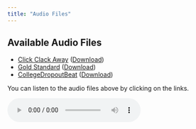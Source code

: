 ```yaml
---
title: "Audio Files"
---
```


## Available Audio Files






- [Click Clack Away](/audio/Click_Clack_Away.mp3) ([Download](/audio/Click_Clack_Away.mp3))
- [Gold Standard](/audio/Gold_Standard.mp3) ([Download](/audio/Gold_Standard.mp3))
- [CollegeDropoutBeat](/audio/CollegeDropoutBeat.mp3) ([Download](/audio/CollegeDropoutBeat.mp3))

You can listen to the audio files above by clicking on the links.

<audio controls>
  <source src="/audio/audio1.mp3" type="audio/mpeg">
  Your browser does not support the audio element.
</audio>
